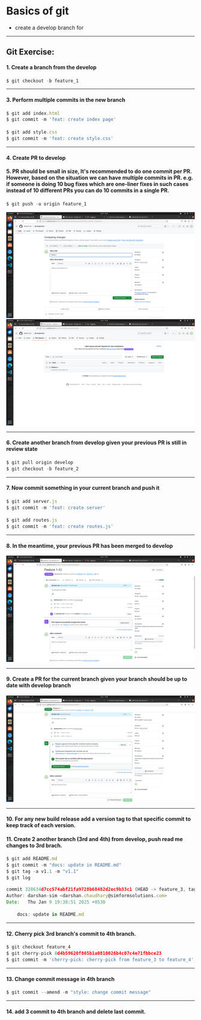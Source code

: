 # Basics of git
 - create a develop branch for
  
---
## Git Exercise:

#### 1. Create a branch from the develop
```js
$ git checkout -b feature_1
```
---
#### 3. Perform multiple commits in the new branch
```js
$ git add index.html
$ git commit -m 'feat: create index page'

$ git add style.css
$ git commit -m 'feat: create style.css'
```
---

#### 4. Create PR to develop
#### 5. PR should be small in size, It's recommended to do one commit per PR. However, based on the situation we can have multiple commits in PR. e.g. if someone is doing 10 bug fixes which are one-liner fixes in such cases instead of 10 different PRs you can do 10 commits in a single PR. 
```js
$ git push -u origin feature_1
```
<img src="./img/pull-request-from-feature_1-develop.png">
<img src="./img/pull-request-from-feature_1-develop-confirmed.png">


---
#### 6. Create another branch from develop given your previous PR is still in review state 

```js
$ git pull origin develop
$ git checkout -b feature_2

```

---

#### 7. Now commit something in your current branch and push it
```js 
$ git add server.js
$ git commit -m 'feat: create server'

$ git add routes.js
$ git commit -m 'feat: create routes.js'
```
---
#### 8. In the meantime, your previous PR has been merged to develop

<img src="./img/merge-feature_1-to-develop.png">

---

#### 9. Create a PR for the current branch given your branch should be up to date with develop branch

<img src="./img/pull-request-feature-2-to-develop.png">

---
#### 10. For any new build release add a version tag to that specific commit to keep track of each version.
#### 11. Create 2 another branch (3rd and 4th) from develop, push read me changes to 3rd brach.

```js
$ git add README.md
$ git commit -m "docs: update in README.md"
$ git tag -a v1.1 -m "v1.1"
$ git log
```
```js
commit 328634d7cc574abf21fa9728b68482d2ec9b33c1 (HEAD -> feature_3, tag: v1.1)
Author: darshan-sim <darshan.chaudhary@simformsolutions.com>
Date:   Thu Jan 9 19:38:51 2025 +0530

    docs: update in README.md

```


---
#### 12. Cherry pick 3rd branch's commit to 4th branch. 
```js
$ git checkout feature_4
$ git cherry-pick 8d4b59620f865b1a0810026b4c07c4e71fbbce23
$ git commit -m 'cherry-pick: cherry-pick from feature_3 to feature_4'
```

---
#### 13. Change commit message in 4th branch
```js
$ git commit --amend -m "style: change commit message"
```

---
#### 14. add 3 commit to 4th branch and delete last commit.




